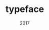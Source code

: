 ---
link: 'https://sm-ll.bandcamp.com/album/default-0009-01'
title: typeface
artist: typeface
format: default
cat_prefix: def
number: 0009-01
edition: digital
limited: unlimited
date: "2017"
---